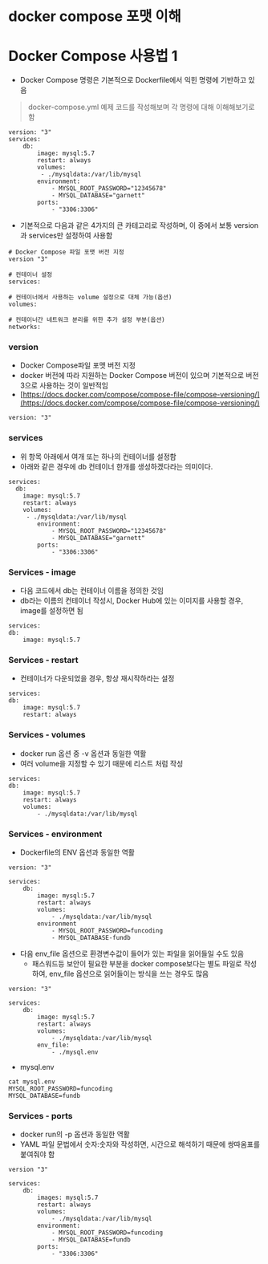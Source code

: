 # docker compose 포맷 이해

# Docker Compose 사용법 1

- Docker Compose 명령은 기본적으로 Dockerfile에서 익힌 명령에 기반하고 있음

> docker-compose.yml 예제 코드를 작성해보며 각 명령에 대해 이해해보기로 함
> 

```docker
version: "3"
services:
	db:
		image: mysql:5.7
		restart: always
		volumes:
		 - ./mysqldata:/var/lib/mysql
		environment:
			- MYSQL_ROOT_PASSWORD="12345678"
			- MYSQL_DATABASE="garnett"
		ports:
			- "3306:3306"
```

- 기본적으로 다음과 같은 4가지의 큰 카테고리로 작성하며, 이 중에서 보통 version과 services만 설정하여 사용함

```docker
# Docker Compose 파일 포맷 버전 지정
version "3"

# 컨테이너 설정
services:

# 컨테이너에서 사용하는 volume 설정으로 대체 가능(옵션)
volumes:

# 컨테이너간 네트워크 분리를 위한 추가 설정 부분(옵션)
networks:
```

### version

- Docker Compose파일 포맷 버전 지정
- docker 버전에 따라 지원하는 Docker Compose 버전이 있으며 기본적으로 버전 3으로 사용하는 것이 일반적임
- [https://docs.docker.com/compose/compose-file/compose-versioning/](https://docs.docker.com/compose/compose-file/compose-versioning/)

```docker
version: "3"
```

### services

- 위 항목 아래에서 여개 또는 하나의 컨테이너를 설정함
- 아래와 같은 경우에 db 컨테이너 한개를 생성하겠다라는 의미이다.

```docker
services:
  db:
    image: mysql:5.7
    restart: always
    volumes:
     - ./mysqldata:/var/lib/mysql
		environment:
			- MYSQL_ROOT_PASSWORD="12345678"
			- MYSQL_DATABASE="garnett"
		ports:
			- "3306:3306"
```

### Services - image

- 다음 코드에서 db는 컨테이너 이름을 정의한 것임
- db라는 이름의 컨테이너 작성시, Docker Hub에 있는 이미지를 사용할 경우, image를 설정하면 됨

```docker
services:
db:
	image: mysql:5.7
```

### Services - restart

- 컨테이너가 다운되었을 경우, 항상 재시작하라는 설정

```docker
services:
db:
	image: mysql:5.7
	restart: always
```

### Services - volumes

- docker run 옵션 중 -v 옵션과 동일한 역활
- 여러 volume을 지정할 수 있기 때문에 리스트 처럼 작성

```docker
services:
db:
	image: mysql:5.7
	restart: always
	volumes:
		- ./mysqldata:/var/lib/mysql
```

### Services - environment

- Dockerfile의 ENV 옵션과 동일한 역활

```docker
version: "3"

services:
	db:
		image: mysql:5.7
		restart: always
		volumes:
			- ./mysqldata:/var/lib/mysql
		environment
			- MYSQL_ROOT_PASSWORD=funcoding
			- MYSQL_DATABASE-fundb
```

- 다음 env_file 옵션으로 환경변수값이 들어가 있는 파일을 읽어들일 수도 있음
    - 패스워드등 보안이 필요한 부분을 docker compose보다는 별도 파일로 작성하여, env_file 옵션으로 읽어들이는 방식을 쓰는 경우도 많음

```docker
version: "3"

services:
	db:
		image: mysql:5.7
		restart: always
		volumes:
			- ./mysqldata:/var/lib/mysql
		env_file:
			- ./mysql.env
```

- mysql.env

```docker
cat mysql.env
MYSQL_ROOT_PASSWORD=funcoding
MYSQL_DATABASE=fundb
```

### Services - ports

- docker run의 -p 옵션과 동일한 역활
- YAML 파일 문법에서 숫자:숫자와 작성하면, 시간으로 해석하기 때문에 쌍따옴표를 붙여줘야 함

```docker
version "3"

services:
	db:
		images: mysql:5.7
		restart: always
		volumes:
			- ./mysqldata:/var/lib/mysql
		environment:
			- MYSQL_ROOT_PASSWORD=funcoding
			- MYSQL_DATABASE=fundb
		ports:
			- "3306:3306"
```
